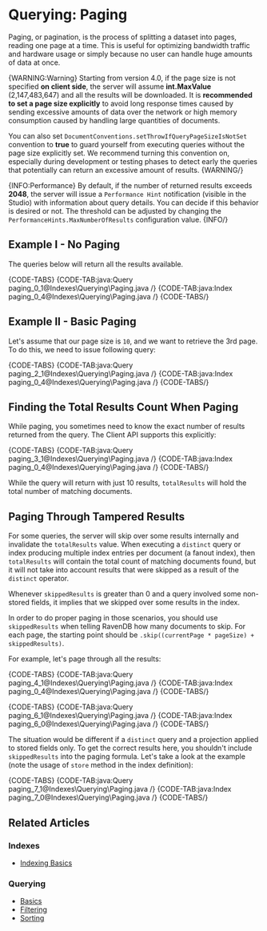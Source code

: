# Querying: Paging

Paging, or pagination, is the process of splitting a dataset into pages, reading one page at a time. This is useful for optimizing bandwidth traffic and hardware usage or simply because no user can handle huge amounts of data at once.

{WARNING:Warning}
Starting from version 4.0, if the page size is not specified **on client side**, the server will assume **int.MaxValue** (2,147,483,647) and all the results will be downloaded. It is **recommended to set a page size explicitly** to avoid long response times caused by sending excessive amounts of data over the network or high memory consumption caused by handling large quantities of documents.

You can also set `DocumentConventions.setThrowIfQueryPageSizeIsNotSet` convention to **true** to guard yourself from executing queries without the page size explicitly set. We recommend turning this convention on, especially during development or testing phases to detect early the queries that potentially can return an excessive amount of results.
{WARNING/}

{INFO:Performance}
By default, if the number of returned results exceeds **2048**, the server will issue a `Performance Hint` notification (visible in the Studio) with information about query details. You can decide if this behavior is desired or not. 
The threshold can be adjusted by changing the `PerformanceHints.MaxNumberOfResults` configuration value.
{INFO/}

## Example I - No Paging

The queries below will return all the results available.

{CODE-TABS}
{CODE-TAB:java:Query paging_0_1@Indexes\Querying\Paging.java /}
{CODE-TAB:java:Index paging_0_4@Indexes\Querying\Paging.java /}
{CODE-TABS/}

## Example II - Basic Paging

Let's assume that our page size is `10`, and we want to retrieve the 3rd page. To do this, we need to issue following query:

{CODE-TABS}
{CODE-TAB:java:Query paging_2_1@Indexes\Querying\Paging.java /}
{CODE-TAB:java:Index paging_0_4@Indexes\Querying\Paging.java /}
{CODE-TABS/}

## Finding the Total Results Count When Paging

While paging, you sometimes need to know the exact number of results returned from the query. The Client API supports this explicitly:

{CODE-TABS}
{CODE-TAB:java:Query paging_3_1@Indexes\Querying\Paging.java /}
{CODE-TAB:java:Index paging_0_4@Indexes\Querying\Paging.java /}
{CODE-TABS/}

While the query will return with just 10 results, `totalResults` will hold the total number of matching documents.

## Paging Through Tampered Results

For some queries, the server will skip over some results internally and invalidate the `totalResults` value. When executing a `distinct` query or index producing multiple index entries per document (a fanout index), then `totalResults` will contain the total count of matching documents found, but it will not take into account results that were skipped as a result of the `distinct` operator.

Whenever `skippedResults` is greater than 0 and a query involved some non-stored fields, it implies that we skipped over some results in the index.
    
In order to do proper paging in those scenarios, you should use `skippedResults` when telling RavenDB how many documents to skip. For each page, the starting point should be `.skip((currentPage * pageSize) + skippedResults)`.

For example, let's page through all the results:

{CODE-TABS}
{CODE-TAB:java:Query paging_4_1@Indexes\Querying\Paging.java /}
{CODE-TAB:java:Index paging_0_4@Indexes\Querying\Paging.java /}
{CODE-TABS/}

{CODE-TABS}
{CODE-TAB:java:Query paging_6_1@Indexes\Querying\Paging.java /}
{CODE-TAB:java:Index paging_6_0@Indexes\Querying\Paging.java /}
{CODE-TABS/}

The situation would be different if a `distinct` query and a projection applied to stored fields only. To get the correct results here, you shouldn't include `skippedResults`
into the paging formula. Let's take a look at the example (note the usage of `store` method in the index definition):

{CODE-TABS}
{CODE-TAB:java:Query paging_7_1@Indexes\Querying\Paging.java /}
{CODE-TAB:java:Index paging_7_0@Indexes\Querying\Paging.java /}
{CODE-TABS/}

## Related Articles

### Indexes

- [Indexing Basics](../../indexes/indexing-basics)

### Querying

- [Basics](../../indexes/querying/query-index)
- [Filtering](../../indexes/querying/filtering)
- [Sorting](../../indexes/querying/sorting)
